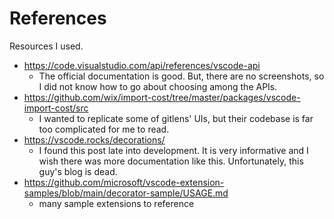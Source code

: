 # References

Resources I used.

- https://code.visualstudio.com/api/references/vscode-api
  - The official documentation is good. But, there are no screenshots, so I did
    not know how to go about choosing among the APIs.
- https://github.com/wix/import-cost/tree/master/packages/vscode-import-cost/src
  - I wanted to replicate some of gitlens' UIs, but their codebase is far too
    complicated for me to read.
- https://vscode.rocks/decorations/
  - I found this post late into development. It is very informative and I wish
    there was more documentation like this. Unfortunately, this guy's blog is dead.
- https://github.com/microsoft/vscode-extension-samples/blob/main/decorator-sample/USAGE.md
  - many sample extensions to reference
